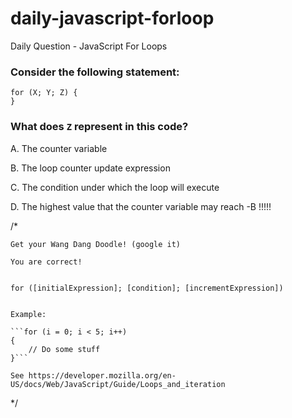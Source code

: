 # daily-javascript-forloop
Daily Question - JavaScript For Loops

### Consider the following statement:
```
for (X; Y; Z) {
}
```
### What does ```Z``` represent in this code?
A. The counter variable

B. The loop counter update expression

C. The condition under which the loop will execute

D. The highest value that the counter variable may reach
-B !!!!!

/*

	Get your Wang Dang Doodle! (google it)

	You are correct!


	for ([initialExpression]; [condition]; [incrementExpression])


	Example:

	```for (i = 0; i < 5; i++)
	{
		// Do some stuff
	}```

	See https://developer.mozilla.org/en-US/docs/Web/JavaScript/Guide/Loops_and_iteration

*/